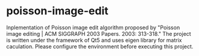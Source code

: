 # poisson-image-edit
Inplementation of Poisson image edit algorithm proposed by "Poisson image editing | ACM SIGGRAPH 2003 Papers. 2003: 313-318." The 
project is written under the framework of Qt5 and uses eigen library for matrix caculation. Please configure the environment before 
executing this project.

